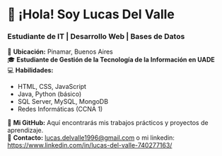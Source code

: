 # 👋 ¡Hola! Soy Lucas Del Valle  
### Estudiante de IT | Desarrollo Web | Bases de Datos  

📍 **Ubicación:** Pinamar, Buenos Aires  
🎓 **Estudiante de Gestión de la Tecnología de la Información en UADE**  
💻 **Habilidades:**  
- HTML, CSS, JavaScript  
- Java, Python (básico)  
- SQL Server, MySQL, MongoDB  
- Redes Informáticas (CCNA 1)  

🔗 **Mi GitHub:** Aquí encontrarás mis trabajos prácticos y proyectos de aprendizaje.  
📧 **Contacto:** lucas.delvalle1996@gmail.com  o mi linkedin: https://www.linkedin.com/in/lucas-del-valle-740277163/


<!---
Lucasdv96/Lucasdv96 is a ✨ special ✨ repository because its `README.md` (this file) appears on your GitHub profile.
You can click the Preview link to take a look at your changes.
--->
